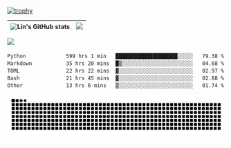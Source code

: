 [![trophy](https://github-profile-trophy.vercel.app/?username=ocss884&column=7)](https://github.com/ocss884)

| ![Lin's GitHub stats](https://github-readme-stats.vercel.app/api?username=ocss884&show_icons=true&hide_border=True&count_private=true) | ![](https://github-readme-streak-stats.herokuapp.com?user=ocss884&hide_border=true&date_format=M%20j%5B%2C%20Y%5D&ring=7EDDCF&fire=7EDDCF") |
| ------------------------------------------------------------ | ------------------------------------------------------------ |

![](https://komarev.com/ghpvc/?username=ocss884&color=brightgreen)

<!--START_SECTION:waka-->

```txt
Python             599 hrs 1 min   ████████████████████░░░░░   79.38 %
Markdown           35 hrs 20 mins  █▒░░░░░░░░░░░░░░░░░░░░░░░   04.68 %
TOML               22 hrs 22 mins  ▓░░░░░░░░░░░░░░░░░░░░░░░░   02.97 %
Bash               21 hrs 45 mins  ▓░░░░░░░░░░░░░░░░░░░░░░░░   02.88 %
Other              13 hrs 6 mins   ▒░░░░░░░░░░░░░░░░░░░░░░░░   01.74 %
```

<!--END_SECTION:waka-->

<p align="center">
   <img src="https://github.com/ocss884/ocss884/blob/output/github-snake.svg" alt="snake">
</p>
